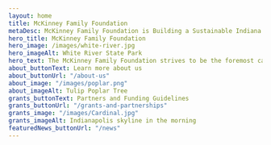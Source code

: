 ```yaml
---
layout: home
title: McKinney Family Foundation
metaDesc: McKinney Family Foundation is Building a Sustainable Indiana
hero_title: McKinney Family Foundation
hero_image: /images/white-river.jpg
hero_imageAlt: White River State Park
hero_text: The McKinney Family Foundation strives to be the foremost catalyst for environmental advocacy, progress, and leadership in Indiana.
about_buttonText: Learn more about us
about_buttonUrl: "/about-us"
about_image: "/images/poplar.png"
about_imageAlt: Tulip Poplar Tree
grants_buttonText: Partners and Funding Guidelines
grants_buttonUrl: "/grants-and-partnerships"
grants_image: "/images/Cardinal.jpg"
grants_imageAlt: Indianapolis skyline in the morning
featuredNews_buttonUrl: "/news"
---
```

